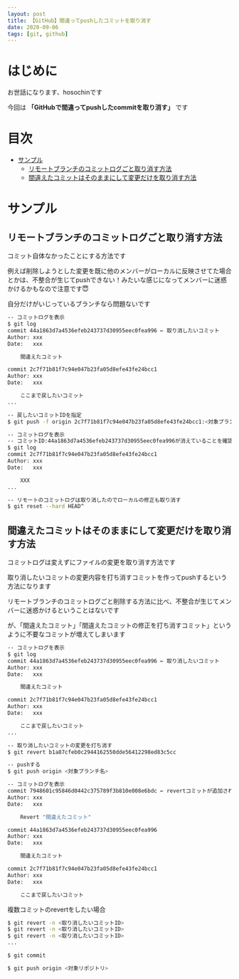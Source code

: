 ```yaml
---
layout: post
title: 【GitHub】間違ってpushしたコミットを取り消す
date: 2020-09-06
tags: [git, github]
---
```


# はじめに

お世話になります、hosochinです

今回は
**「GitHubで間違ってpushしたcommitを取り消す」**
です

# 目次

- [サンプル](#サンプル)
  - [リモートブランチのコミットログごと取り消す方法](#リモートブランチのコミットログごと取り消す方法)
  - [間違えたコミットはそのままにして変更だけを取り消す方法](#間違えたコミットはそのままにして変更だけを取り消す方法)

# サンプル

## リモートブランチのコミットログごと取り消す方法

コミット自体なかったことにする方法です

例えば削除しようとした変更を既に他のメンバーがローカルに反映させてた場合とかは、不整合が生じてpushできない！みたいな感じになってメンバーに迷惑かけるかもなので注意です😇

自分だけがいじっているブランチなら問題ないです

```bash
-- コミットログを表示
$ git log
commit 44a1863d7a4536efeb243737d30955eec0fea996 ← 取り消したいコミット
Author: xxx
Date:   xxx

    間違えたコミット

commit 2c7f71b81f7c94e047b23fa05d8efe43fe24bcc1
Author: xxx
Date:   xxx

    ここまで戻したいコミット
...

-- 戻したいコミットIDを指定
$ git push -f origin 2c7f71b81f7c94e047b23fa05d8efe43fe24bcc1:<対象ブランチ名>

-- コミットログを表示
-- コミットID:44a1863d7a4536efeb243737d30955eec0fea996が消えていることを確認
$ git log
commit 2c7f71b81f7c94e047b23fa05d8efe43fe24bcc1
Author: xxx
Date:   xxx

    XXX
...

-- リモートのコミットログは取り消したのでローカルの修正も取り消す
$ git reset --hard HEAD^
```

## 間違えたコミットはそのままにして変更だけを取り消す方法

コミットログは変えずにファイルの変更を取り消す方法です

取り消したいコミットの変更内容を打ち消すコミットを作ってpushするという方法になります

リモートブランチのコミットログごと削除する方法に比べ、不整合が生じてメンバーに迷惑かけるということはないです

が、「間違えたコミット」「間違えたコミットの修正を打ち消すコミット」というように不要なコミットが増えてしまいます

```bash
-- コミットログを表示
$ git log
commit 44a1863d7a4536efeb243737d30955eec0fea996 ← 取り消したいコミット
Author: xxx
Date:   xxx

    間違えたコミット

commit 2c7f71b81f7c94e047b23fa05d8efe43fe24bcc1
Author: xxx
Date:   xxx

    ここまで戻したいコミット
...

-- 取り消したいコミットの変更を打ち消す
$ git revert b1a87cfeb0c2944162550dde56412298ed83c5cc

-- pushする
$ git push origin <対象ブランチ名>

-- コミットログを表示
commit 7948601c95846d0442c375789f3b810e008e6bdc ← revertコミットが追加されている
Author: xxx
Date:   xxx

    Revert "間違えたコミット"

commit 44a1863d7a4536efeb243737d30955eec0fea996
Author: xxx
Date:   xxx

    間違えたコミット

commit 2c7f71b81f7c94e047b23fa05d8efe43fe24bcc1
Author: xxx
Date:   xxx

    ここまで戻したいコミット
```

複数コミットのrevertをしたい場合

```bash
$ git revert -n <取り消したいコミットID>
$ git revert -n <取り消したいコミットID>
$ git revert -n <取り消したいコミットID>
...

$ git commit

$ git push origin <対象リポジトリ>
```
